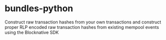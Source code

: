 # bundles-python
Construct raw transaction hashes from your own transactions and construct proper RLP encoded raw transaction hashes from existing mempool events using the Blocknative SDK
